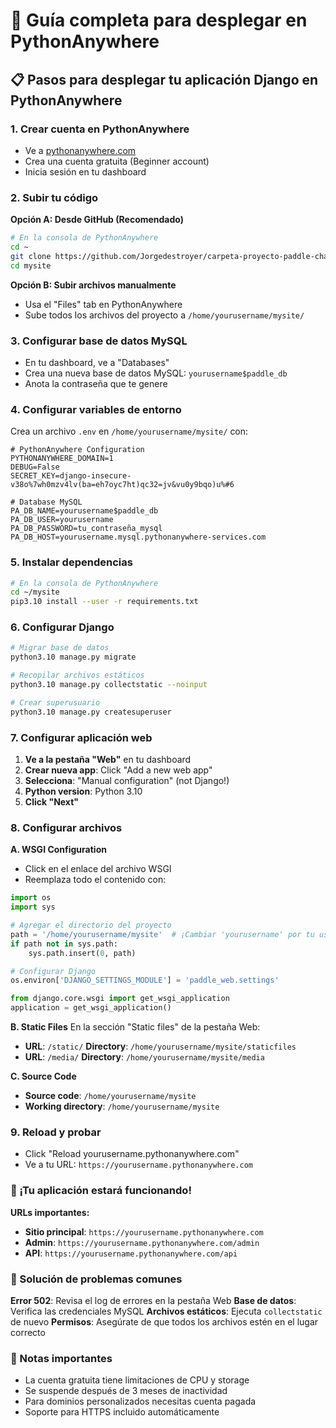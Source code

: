 # 🐍 Guía completa para desplegar en PythonAnywhere

## 📋 Pasos para desplegar tu aplicación Django en PythonAnywhere

### **1. Crear cuenta en PythonAnywhere**
- Ve a [pythonanywhere.com](https://www.pythonanywhere.com)
- Crea una cuenta gratuita (Beginner account)
- Inicia sesión en tu dashboard

### **2. Subir tu código**

**Opción A: Desde GitHub (Recomendado)**
```bash
# En la consola de PythonAnywhere
cd ~
git clone https://github.com/Jorgedestroyer/carpeta-proyecto-paddle-challengue.git mysite
cd mysite
```

**Opción B: Subir archivos manualmente**
- Usa el "Files" tab en PythonAnywhere
- Sube todos los archivos del proyecto a `/home/yourusername/mysite/`

### **3. Configurar base de datos MySQL**
- En tu dashboard, ve a "Databases"
- Crea una nueva base de datos MySQL: `yourusername$paddle_db`
- Anota la contraseña que te genere

### **4. Configurar variables de entorno**
Crea un archivo `.env` en `/home/yourusername/mysite/` con:
```
# PythonAnywhere Configuration
PYTHONANYWHERE_DOMAIN=1
DEBUG=False
SECRET_KEY=django-insecure-v38o%7wh0mzv4lv(ba=eh7oyc7ht)qc32=jv&vu0y9bqo)u%#6

# Database MySQL
PA_DB_NAME=yourusername$paddle_db
PA_DB_USER=yourusername
PA_DB_PASSWORD=tu_contraseña_mysql
PA_DB_HOST=yourusername.mysql.pythonanywhere-services.com
```

### **5. Instalar dependencias**
```bash
# En la consola de PythonAnywhere
cd ~/mysite
pip3.10 install --user -r requirements.txt
```

### **6. Configurar Django**
```bash
# Migrar base de datos
python3.10 manage.py migrate

# Recopilar archivos estáticos
python3.10 manage.py collectstatic --noinput

# Crear superusuario
python3.10 manage.py createsuperuser
```

### **7. Configurar aplicación web**

1. **Ve a la pestaña "Web"** en tu dashboard
2. **Crear nueva app**: Click "Add a new web app"
3. **Selecciona**: "Manual configuration" (not Django!)
4. **Python version**: Python 3.10
5. **Click "Next"**

### **8. Configurar archivos**

**A. WSGI Configuration**
- Click en el enlace del archivo WSGI
- Reemplaza todo el contenido con:
```python
import os
import sys

# Agregar el directorio del proyecto
path = '/home/yourusername/mysite'  # ¡Cambiar 'yourusername' por tu usuario!
if path not in sys.path:
    sys.path.insert(0, path)

# Configurar Django
os.environ['DJANGO_SETTINGS_MODULE'] = 'paddle_web.settings'

from django.core.wsgi import get_wsgi_application
application = get_wsgi_application()
```

**B. Static Files**
En la sección "Static files" de la pestaña Web:
- **URL**: `/static/` **Directory**: `/home/yourusername/mysite/staticfiles`
- **URL**: `/media/` **Directory**: `/home/yourusername/mysite/media`

**C. Source Code**
- **Source code**: `/home/yourusername/mysite`
- **Working directory**: `/home/yourusername/mysite`

### **9. Reload y probar**
- Click "Reload yourusername.pythonanywhere.com"
- Ve a tu URL: `https://yourusername.pythonanywhere.com`

### **🎉 ¡Tu aplicación estará funcionando!**

**URLs importantes:**
- **Sitio principal**: `https://yourusername.pythonanywhere.com`
- **Admin**: `https://yourusername.pythonanywhere.com/admin`
- **API**: `https://yourusername.pythonanywhere.com/api`

### **🔧 Solución de problemas comunes**

**Error 502**: Revisa el log de errores en la pestaña Web
**Base de datos**: Verifica las credenciales MySQL
**Archivos estáticos**: Ejecuta `collectstatic` de nuevo
**Permisos**: Asegúrate de que todos los archivos estén en el lugar correcto

### **📝 Notas importantes**
- La cuenta gratuita tiene limitaciones de CPU y storage
- Se suspende después de 3 meses de inactividad
- Para dominios personalizados necesitas cuenta pagada
- Soporte para HTTPS incluido automáticamente